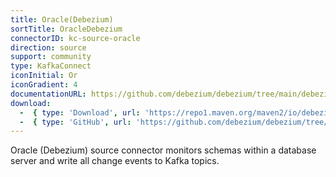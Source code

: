 ```yaml
---
title: Oracle(Debezium)
sortTitle: OracleDebezium
connectorID: kc-source-oracle
direction: source
support: community
type: KafkaConnect
iconInitial: Or
iconGradient: 4
documentationURL: https://github.com/debezium/debezium/tree/main/debezium-connector-oracle
download:
  -  { type: 'Download', url: 'https://repo1.maven.org/maven2/io/debezium/debezium-connector-oracle/' }
  -  { type: 'GitHub', url: 'https://github.com/debezium/debezium/tree/main/debezium-connector-oracle' }
---
```

Oracle (Debezium) source connector monitors schemas within a database server and write all change events to Kafka topics.

